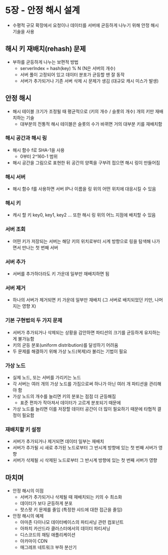 # 5장 - 안정 해시 설계

- 수평적 규모 확장에서 요청이나 데이터를 서버에 균등하게 나누기 위해 안정 해시 기술을 사용

## 해시 키 재배치(rehash) 문제

- 부하를 균등하게 나누는 보편적 방법
  - serverIndex = hash(key) % N (N은 서버의 개수)
  - 서버 풀이 고정되어 있고 데이터 분포가 균등할 땐 잘 동작
  - 서버가 추가되거나 기존 서버 삭제 시 문제가 생김 (대규모 캐시 미스가 발생)

## 안정 해시

- 해시 테이블 크기가 조정될 때 평균적으로 (키의 개수 / 슬롯의 개수) 개의 키만 재배치하는 기술
  - 대부분의 전통적 해시 테이블은 슬롯의 수가 바뀌면 거의 대부분 키를 재배치함

### 해시 공간과 해시 링

- 해시 함수 f로 SHA-1을 사용
  - 0부터 2^160-1 범위
- 해시 공간을 그림으로 표현한 뒤 공간의 양쪽을 구부려 접으면 해시 링이 만들어짐

### 해시 서버

- 해시 함수 f를 사용하면 서버 IP나 이름을 링 위의 어떤 위치에 대응시킬 수 있음

### 해시 키

- 캐시 할 키 key0, key1, key2 ... 또한 해시 링 위의 어느 지점에 배치할 수 있음

### 서버 조회

- 어떤 키가 저장되는 서버는 해당 키의 위치로부터 시계 방향으로 링을 탐색해 나가면서 만나는 첫 번째 서버

### 서버 추가

- 서버를 추가하더라도 키 가운데 일부만 재배치하면 됨

### 서버 제거

- 하나의 서버가 제거되면 키 가운데 일부만 재배치 (그 서버로 배치되었던 키만, 나머지는 영향 X)

### 기본 구현법의 두 가지 문제

- 서버가 추가되거나 삭제되는 상황을 감안하면 파티션의 크기를 균등하게 유지하는 게 불가능함
- 키의 균등 분포(uniform distribution)를 달성하기 어려움
- 두 문제를 해결하기 위해 가상 노드(복제)라 불리는 기법이 필요

### 가상 노드

- 실제 노드, 또는 서버를 가리키는 노드
- 각 서버는 여러 개의 가상 노드를 가짐으로써 하나가 아닌 여러 개 파티션을 관리해야 함
- 가상 노드의 개수를 늘리면 키의 분포는 점점 더 균등해짐
  - 표준 편차가 작아져서 데이터가 고르게 분포되기 때문에
- 가상 노드를 늘리면 이를 저장할 데이터 공간이 더 많이 필요하기 때문에 타협적 결정이 필요함

### 재배치할 키 설정

- 서버가 추가되거나 제거되면 데이터 일부는 재배치
- 서버가 추가될 시 새로 추가된 노드로부터 그 반시계 방향에 있는 첫 번째 서버가 영향
- 서버가 삭제될 시 삭제된 노드로부터 그 반시계 방향에 있는 첫 번째 서버가 영향

## 마치며

- 안정 해시의 이점
  - 서버가 추가되거나 삭제될 때 재배치되는 키의 수 최소화
  - 데이터가 보다 균등하게 분포
  - 핫스팟 키 문제를 줄임 (특정한 샤드에 대한 접근을 줄임)
- 안정 해시의 예제
  - 아마존 다이나모 데이터베이스의 파티셔닝 관련 컴포넌트
  - 아파치 카산드라 클러스터에서의 데이터 파티셔닝
  - 디스코드의 채팅 애플리케이션
  - 아카마이 CDN
  - 매그레프 네트워크 부하 분산기

